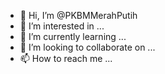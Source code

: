 - 👋 Hi, I’m @PKBMMerahPutih
- 👀 I’m interested in ...
- 🌱 I’m currently learning ...
- 💞️ I’m looking to collaborate on ...
- 📫 How to reach me ...

<!---
PKBMMerahPutih/PKBMMerahPutih is a ✨ special ✨ repository because its `README.md` (this file) appears on your GitHub profile.
You can click the Preview link to take a look at your changes.
--->
